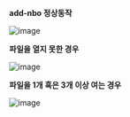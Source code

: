 **add-nbo 정상동작**

![image](https://user-images.githubusercontent.com/55826334/125969221-9c5e1b32-f713-447b-a39f-b88e65f19bdd.png)

**파일을 열지 못한 경우**

![image](https://user-images.githubusercontent.com/55826334/125969484-fd9dced5-06df-4860-9aa2-1f4c7efde926.png)

**파일을 1개 혹은 3개 이상 여는 경우**

![image](https://user-images.githubusercontent.com/55826334/125972346-0c7c8b77-4047-4af6-b04a-cf55fad4c707.png)

